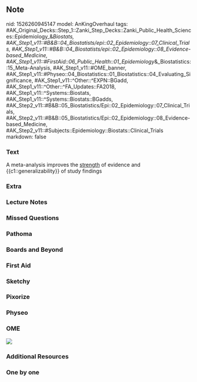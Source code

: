 ## Note
nid: 1526260945147
model: AnKingOverhaul
tags: #AK_Original_Decks::Step_1::Zanki_Step_Decks::Zanki_Public_Health_Sciences::Epidemiology_&_Biostats, #AK_Step1_v11::#B&B::04_Biostatists/epi::02_Epidemiology::07_Clinical_Trials, #AK_Step1_v11::#B&B::04_Biostatists/epi::02_Epidemiology::08_Evidence-based_Medicine, #AK_Step1_v11::#FirstAid::06_Public_Health::01_Epidemiology_&_Biostatistics::15_Meta-Analysis, #AK_Step1_v11::#OME_banner, #AK_Step1_v11::#Physeo::04_Biostatistics::01_Biostatistics::04_Evaluating_Significance, #AK_Step1_v11::^Other::^EXPN::BGadd, #AK_Step1_v11::^Other::^FA_Updates::FA2018, #AK_Step1_v11::^Systems::Biostats, #AK_Step1_v11::^Systems::Biostats::BGadds, #AK_Step2_v11::#B&B::05_Biostatistics/Epi::02_Epidemiology::07_Clinical_Trials, #AK_Step2_v11::#B&B::05_Biostatistics/Epi::02_Epidemiology::08_Evidence-based_Medicine, #AK_Step2_v11::#Subjects::Epidemiology::Biostats::Clinical_Trials
markdown: false

### Text
A meta-analysis improves the <u>strength</u> of evidence and
{{c1::generalizability}} of study findings

### Extra


### Lecture Notes


### Missed Questions


### Pathoma


### Boards and Beyond


### First Aid


### Sketchy


### Pixorize


### Physeo


### OME
<div class="ome-widget">
  <a href="https://onlinemeded.org?ref=anki"><img src=
  "_OME_AnkiFlashcards_General_4.png"></a>
</div>

### Additional Resources


### One by one

